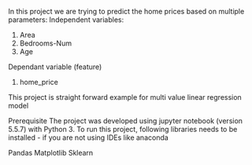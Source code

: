 In this project we are trying to predict the home prices based on multiple parameters:
Independent variables:
1.	Area
2.	Bedrooms-Num
3.	Age

Dependant variable (feature)
1.	home_price

This project is straight forward example for multi value linear regression model


Prerequisite
The project was developed using jupyter notebook (version 5.5.7) with Python 3.
To run this project, following libraries needs to be installed - if you are not using IDEs like anaconda

Pandas
Matplotlib
Sklearn
